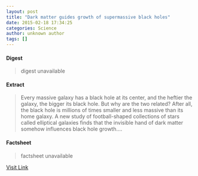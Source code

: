 ```yaml
---
layout: post
title: "Dark matter guides growth of supermassive black holes"
date: 2015-02-18 17:34:25
categories: Science
author: unknown author
tags: []
---
```



#### Digest
>digest unavailable

#### Extract
>Every massive galaxy has a black hole at its center, and the heftier the galaxy, the bigger its black hole. But why are the two related? After all, the black hole is millions of times smaller and less massive than its home galaxy. A new study of football-shaped collections of stars called elliptical galaxies finds that the invisible hand of dark matter somehow influences black hole growth....

#### Factsheet
>factsheet unavailable

[Visit Link](http://feeds.sciencedaily.com/~r/sciencedaily/~3/Su-5UJabrCc/150218123425.htm)


